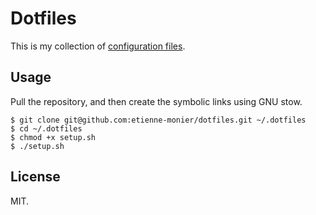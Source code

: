 # Dotfiles

This is my collection of [configuration files](http://dotfiles.github.io/).

## Usage

Pull the repository, and then create the symbolic links using GNU stow.

```
$ git clone git@github.com:etienne-monier/dotfiles.git ~/.dotfiles
$ cd ~/.dotfiles
$ chmod +x setup.sh
$ ./setup.sh 
```

## License

MIT.
